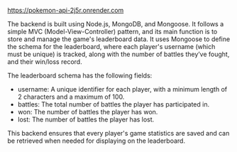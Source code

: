  https://pokemon-api-2j5r.onrender.com

The backend is built using Node.js, MongoDB, and Mongoose. It follows a simple MVC (Model-View-Controller) pattern, and its main function is to store and manage the game's leaderboard data. It uses Mongoose to define the schema for the leaderboard, where each player's username (which must be unique) is tracked, along with the number of battles they’ve fought, and their win/loss record.

The leaderboard schema has the following fields:

- username: A unique identifier for each player, with a minimum length of 2 characters and a maximum of 100.
- battles: The total number of battles the player has participated in.
- won: The number of battles the player has won.
- lost: The number of battles the player has lost.

This backend ensures that every player's game statistics are saved and can be retrieved when needed for displaying on the leaderboard. 
